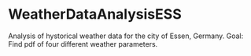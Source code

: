 # WeatherDataAnalysisESS
Analysis of hystorical weather data for the city of Essen, Germany. Goal: Find pdf of four different weather parameters.
